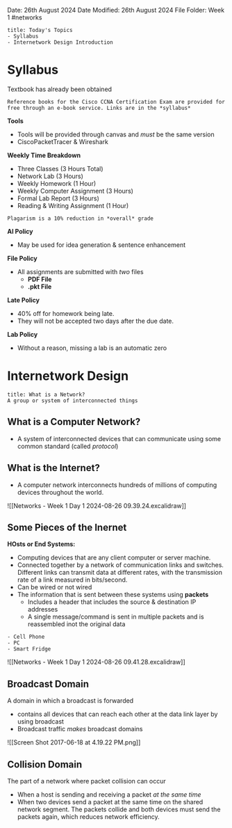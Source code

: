 Date: 26th August 2024
Date Modified: 26th August 2024
File Folder: Week 1
#networks

```ad-summary
title: Today's Topics
- Syllabus
- Internetwork Design Introduction
```

# Syllabus

Textbook has already been obtained

```ad-important
Reference books for the Cisco CCNA Certification Exam are provided for free through an e-book service. Links are in the *syllabus*
```

**Tools**
- Tools will be provided through canvas and *must* be the same version
- CiscoPacketTracer & Wireshark

**Weekly Time Breakdown**
- Three Classes (3 Hours Total)
- Network Lab (3 Hours)
- Weekly Homework (1 Hour)
- Weekly Computer Assignment (3 Hours)
- Formal Lab Report (3 Hours)
- Reading & Writing Assignment (1 Hour)

```ad-warning
Plagarism is a 10% reduction in *overall* grade
```

**AI Policy**
- May be used for idea generation & sentence enhancement

**File Policy**
- All assignments are submitted with *two* files
	- **PDF File**
	- **.pkt File**

**Late Policy**
- 40% off for homework being late. 
- They will not be accepted two days after the due date.

**Lab Policy**
- Without a reason, missing a lab is an automatic zero

# Internetwork Design

```ad-summary
title: What is a Network?
A group or system of interconnected things
```

## What is a Computer Network?

- A system of interconnected devices that can communicate using some common standard (called *protocol*)

## What is the Internet?

- A computer network interconnects hundreds of millions of computing devices throughout the world.

![[Networks - Week 1 Day 1 2024-08-26 09.39.24.excalidraw]]


## Some Pieces of the Inernet

**HOsts or End Systems:**

- Computing devices that are any client computer or server machine.
- Connected together by a network of communication links and switches. Different links can transmit data at different rates, with the transmission rate of a link measured in bits/second.
- Can be wired or not wired
- The information that is sent between these systems using **packets**
	- Includes a header that includes the source & destination IP addresses
	- A single message/command is sent in multiple packets and is reassembled inot the original data

```ad-example
- Cell Phone
- PC
- Smart Fridge
```

![[Networks - Week 1 Day 1 2024-08-26 09.41.28.excalidraw]]

## Broadcast Domain

A domain in which a broadcast is forwarded
- contains all devices that can reach each other at the data link layer by using broadcast
- Broadcast traffic *makes* broadcast domains

![[Screen Shot 2017-06-18 at 4.19.22 PM.png]]

## Collision Domain

The part of a network where packet collision can occur
- When a host is sending and receiving a packet *at the same time*
- When two devices send a packet at the same time on the shared network segment. The packets collide and both devices must send the packets again, which reduces network efficiency.


